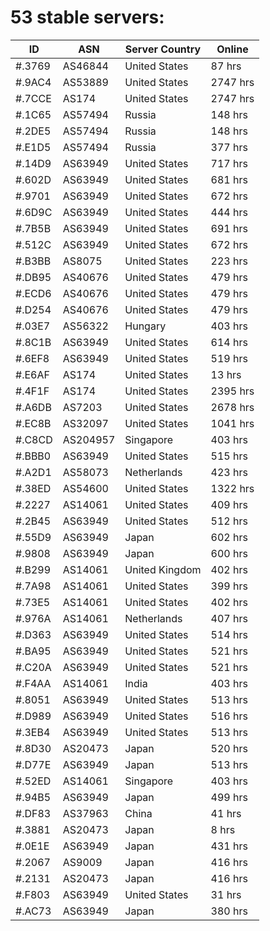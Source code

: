 # 53 stable servers:

| ID | ASN | Server Country | Online |
| ------ | ------ | ------ | ------ |
| #.3769 | AS46844 | United States | 87 hrs |
| #.9AC4 | AS53889 | United States | 2747 hrs |
| #.7CCE | AS174 | United States | 2747 hrs |
| #.1C65 | AS57494 | Russia | 148 hrs |
| #.2DE5 | AS57494 | Russia | 148 hrs |
| #.E1D5 | AS57494 | Russia | 377 hrs |
| #.14D9 | AS63949 | United States | 717 hrs |
| #.602D | AS63949 | United States | 681 hrs |
| #.9701 | AS63949 | United States | 672 hrs |
| #.6D9C | AS63949 | United States | 444 hrs |
| #.7B5B | AS63949 | United States | 691 hrs |
| #.512C | AS63949 | United States | 672 hrs |
| #.B3BB | AS8075 | United States | 223 hrs |
| #.DB95 | AS40676 | United States | 479 hrs |
| #.ECD6 | AS40676 | United States | 479 hrs |
| #.D254 | AS40676 | United States | 479 hrs |
| #.03E7 | AS56322 | Hungary | 403 hrs |
| #.8C1B | AS63949 | United States | 614 hrs |
| #.6EF8 | AS63949 | United States | 519 hrs |
| #.E6AF | AS174 | United States | 13 hrs |
| #.4F1F | AS174 | United States | 2395 hrs |
| #.A6DB | AS7203 | United States | 2678 hrs |
| #.EC8B | AS32097 | United States | 1041 hrs |
| #.C8CD | AS204957 | Singapore | 403 hrs |
| #.BBB0 | AS63949 | United States | 515 hrs |
| #.A2D1 | AS58073 | Netherlands | 423 hrs |
| #.38ED | AS54600 | United States | 1322 hrs |
| #.2227 | AS14061 | United States | 409 hrs |
| #.2B45 | AS63949 | United States | 512 hrs |
| #.55D9 | AS63949 | Japan | 602 hrs |
| #.9808 | AS63949 | Japan | 600 hrs |
| #.B299 | AS14061 | United Kingdom | 402 hrs |
| #.7A98 | AS14061 | United States | 399 hrs |
| #.73E5 | AS14061 | United States | 402 hrs |
| #.976A | AS14061 | Netherlands | 407 hrs |
| #.D363 | AS63949 | United States | 514 hrs |
| #.BA95 | AS63949 | United States | 521 hrs |
| #.C20A | AS63949 | United States | 521 hrs |
| #.F4AA | AS14061 | India | 403 hrs |
| #.8051 | AS63949 | United States | 513 hrs |
| #.D989 | AS63949 | United States | 516 hrs |
| #.3EB4 | AS63949 | United States | 513 hrs |
| #.8D30 | AS20473 | Japan | 520 hrs |
| #.D77E | AS63949 | Japan | 513 hrs |
| #.52ED | AS14061 | Singapore | 403 hrs |
| #.94B5 | AS63949 | Japan | 499 hrs |
| #.DF83 | AS37963 | China | 41 hrs |
| #.3881 | AS20473 | Japan | 8 hrs |
| #.0E1E | AS63949 | Japan | 431 hrs |
| #.2067 | AS9009 | Japan | 416 hrs |
| #.2131 | AS20473 | Japan | 416 hrs |
| #.F803 | AS63949 | United States | 31 hrs |
| #.AC73 | AS63949 | Japan | 380 hrs |

